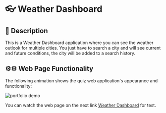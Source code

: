 #  👓 Weather Dashboard 

## 📄 Description

This is a Weather Dashboard application where you can see the weather outlook for multiple cities. You just have to search a city and will see current and future conditions, the city will be added to a search history.


## ⚙⚙ Web Page Functionality

The following animation shows the quiz web application's appearance and functionality:

![portfolio demo](./assets/images/weatherDashboard.gif)


You can watch the web page on the next link [Weather Dashboard](https://marcogonzalezguzman77.github.io/weatherDashboard/) for test.
